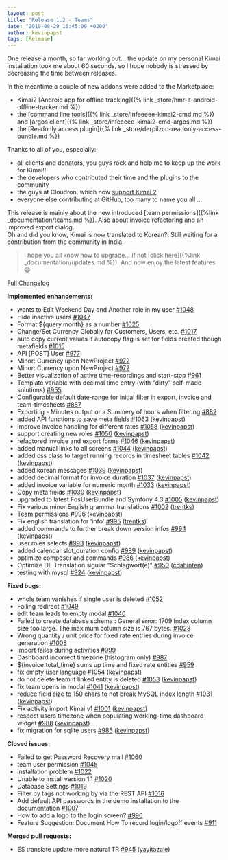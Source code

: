 ```yaml
---
layout: post
title: "Release 1.2 - Teams"
date: "2019-08-29 16:45:00 +0200"
author: kevinpapst
tags: [Release]
---
```


One release a month, so far working out... the update on my personal Kimai installation took me about 60 seconds, 
so I hope nobody is stressed by decreasing the time between releases. 

In the meantime a couple of new addons were added to the Marketplace:
- Kimai2 [Android app for offline tracking]({% link _store/hmr-it-android-offline-tracker.md %})
- the [command line tools]({% link _store/infeeeee-kimai2-cmd.md %}) and [argos client]({% link _store/infeeeee-kimai2-cmd-argos.md %})
- the [Readonly access plugin]({% link _store/derpilzcc-readonly-access-bundle.md %})

Thanks to all of you, especially:
- all clients and donators, you guys rock and help me to keep up the work for Kimai!!!
- the developers who contributed their time and the plugins to the community
- the guys at Cloudron, which now [support Kimai 2](https://cloudron.io/store/org.kimai.cloudronapp.html)
- everyone else contributing at GitHub, too many to name you all ...

This release is mainly about the new introduced [team permissions]({%link _documentation/teams.md %}).
Also about invoice refactoring and an improved export dialog.  
Oh and did you know, Kimai is now translated to Korean?! Still waiting for a contribution from the community in India.

> I hope you all know how to upgrade... if not [click here]({%link _documentation/updates.md %}). And now enjoy the latest features 😄

[Full Changelog](https://github.com/kevinpapst/kimai2/compare/1.1...1.2)

**Implemented enhancements:**

- wants to Edit Weekend Day and Another role in my user [\#1048](https://github.com/kevinpapst/kimai2/issues/1048)
- Hide inactive users [\#1047](https://github.com/kevinpapst/kimai2/issues/1047)
- Format ${query.month} as a number [\#1025](https://github.com/kevinpapst/kimai2/issues/1025)
- Change/Set Currency Globally for Customers, Users, etc. [\#1017](https://github.com/kevinpapst/kimai2/issues/1017)
- auto copy current values if autocopy flag is set for fields created though metafields [\#1015](https://github.com/kevinpapst/kimai2/issues/1015)
- API \[POST\] User [\#977](https://github.com/kevinpapst/kimai2/issues/977)
- Minor: Currency upon NewProject [\#972](https://github.com/kevinpapst/kimai2/issues/972)
- Minor: Currency upon NewProject [\#972](https://github.com/kevinpapst/kimai2/issues/972)
- Better visualization of active time-recordings and start-stop [\#961](https://github.com/kevinpapst/kimai2/issues/961)
- Template variable with decimal time entry \(with "dirty" self-made solutions\) [\#955](https://github.com/kevinpapst/kimai2/issues/955)
- Configurable default date-range for initial filter in export, invoice and team-timesheets [\#887](https://github.com/kevinpapst/kimai2/issues/887)
- Exporting - Minutes output or a Summery of hours when filtering [\#882](https://github.com/kevinpapst/kimai2/issues/882)
- added API functions to save meta fields [\#1063](https://github.com/kevinpapst/kimai2/pull/1063) ([kevinpapst](https://github.com/kevinpapst))
- improve invoice handling for different rates [\#1058](https://github.com/kevinpapst/kimai2/pull/1058) ([kevinpapst](https://github.com/kevinpapst))
- support creating new roles [\#1050](https://github.com/kevinpapst/kimai2/pull/1050) ([kevinpapst](https://github.com/kevinpapst))
- refactored invoice and export forms [\#1046](https://github.com/kevinpapst/kimai2/pull/1046) ([kevinpapst](https://github.com/kevinpapst))
- added manual links to all screens [\#1044](https://github.com/kevinpapst/kimai2/pull/1044) ([kevinpapst](https://github.com/kevinpapst))
- added css class to target running records in timesheet tables [\#1042](https://github.com/kevinpapst/kimai2/pull/1042) ([kevinpapst](https://github.com/kevinpapst))
- added korean messages [\#1039](https://github.com/kevinpapst/kimai2/pull/1039) ([kevinpapst](https://github.com/kevinpapst))
- added decimal format for invoice duration [\#1037](https://github.com/kevinpapst/kimai2/pull/1037) ([kevinpapst](https://github.com/kevinpapst))
- added invoice variable for numeric month [\#1033](https://github.com/kevinpapst/kimai2/pull/1033) ([kevinpapst](https://github.com/kevinpapst))
- Copy meta fields [\#1030](https://github.com/kevinpapst/kimai2/pull/1030) ([kevinpapst](https://github.com/kevinpapst))
- upgraded to latest FosUserBundle and Symfony 4.3 [\#1005](https://github.com/kevinpapst/kimai2/pull/1005) ([kevinpapst](https://github.com/kevinpapst))
- Fix various minor English grammar translations [\#1002](https://github.com/kevinpapst/kimai2/pull/1002) ([trentks](https://github.com/trentks))
- Team permissions [\#996](https://github.com/kevinpapst/kimai2/pull/996) ([kevinpapst](https://github.com/kevinpapst))
- Fix english translation for 'info' [\#995](https://github.com/kevinpapst/kimai2/pull/995) ([trentks](https://github.com/trentks))
- added commands to further break down version infos [\#994](https://github.com/kevinpapst/kimai2/pull/994) ([kevinpapst](https://github.com/kevinpapst))
- user roles selects [\#993](https://github.com/kevinpapst/kimai2/pull/993) ([kevinpapst](https://github.com/kevinpapst))
- added calendar slot\_duration config [\#989](https://github.com/kevinpapst/kimai2/pull/989) ([kevinpapst](https://github.com/kevinpapst))
- optimize composer and commands [\#986](https://github.com/kevinpapst/kimai2/pull/986) ([kevinpapst](https://github.com/kevinpapst))
- Optimize DE Translation sigular "Schlagwort\(e\)" [\#950](https://github.com/kevinpapst/kimai2/pull/950) ([cdahinten](https://github.com/cdahinten))
- testing with mysql [\#924](https://github.com/kevinpapst/kimai2/pull/924) ([kevinpapst](https://github.com/kevinpapst))

**Fixed bugs:**

- whole team vanishes if single user is deleted [\#1052](https://github.com/kevinpapst/kimai2/issues/1052)
- Failing redirect [\#1049](https://github.com/kevinpapst/kimai2/issues/1049)
- edit team leads to empty modal [\#1040](https://github.com/kevinpapst/kimai2/issues/1040)
- Failed to create database schema : General error: 1709 Index column size too large. The maximum column size is 767 bytes. [\#1028](https://github.com/kevinpapst/kimai2/issues/1028)
- Wrong quantity / unit price for fixed rate entries during invoice generation [\#1008](https://github.com/kevinpapst/kimai2/issues/1008)
- Import failes during activities [\#999](https://github.com/kevinpapst/kimai2/issues/999)
- Dashboard incorrect timezone \(histogram only\) [\#987](https://github.com/kevinpapst/kimai2/issues/987)
- ${invoice.total\_time} sums up time and fixed rate entities [\#959](https://github.com/kevinpapst/kimai2/issues/959)
- fix empty user language [\#1054](https://github.com/kevinpapst/kimai2/pull/1054) ([kevinpapst](https://github.com/kevinpapst))
- do not delete team if linked entity is deleted [\#1053](https://github.com/kevinpapst/kimai2/pull/1053) ([kevinpapst](https://github.com/kevinpapst))
- fix team opens in modal [\#1041](https://github.com/kevinpapst/kimai2/pull/1041) ([kevinpapst](https://github.com/kevinpapst))
- reduce field size to 150 chars to not break MySQL index length [\#1031](https://github.com/kevinpapst/kimai2/pull/1031) ([kevinpapst](https://github.com/kevinpapst))
- Fix activity import Kimai v1 [\#1001](https://github.com/kevinpapst/kimai2/pull/1001) ([kevinpapst](https://github.com/kevinpapst))
- respect users timezone when populating working-time dashboard widget [\#988](https://github.com/kevinpapst/kimai2/pull/988) ([kevinpapst](https://github.com/kevinpapst))
- fix migration for sqlite users [\#985](https://github.com/kevinpapst/kimai2/pull/985) ([kevinpapst](https://github.com/kevinpapst))

**Closed issues:**

- Failed to get Password Recovery mail [\#1060](https://github.com/kevinpapst/kimai2/issues/1060)
- team user permission [\#1045](https://github.com/kevinpapst/kimai2/issues/1045)
- installation problem [\#1022](https://github.com/kevinpapst/kimai2/issues/1022)
- Unable to install version 1.1 [\#1020](https://github.com/kevinpapst/kimai2/issues/1020)
- Database Settings [\#1019](https://github.com/kevinpapst/kimai2/issues/1019)
- Filter by tags not working by via the REST API [\#1016](https://github.com/kevinpapst/kimai2/issues/1016)
- Add default API passwords in the demo installation to the documentation [\#1007](https://github.com/kevinpapst/kimai2/issues/1007)
- How to add a logo to the login screen? [\#990](https://github.com/kevinpapst/kimai2/issues/990)
- Feature Suggestion: Document How To record login/logoff events [\#911](https://github.com/kevinpapst/kimai2/issues/911)

**Merged pull requests:**

- ES translate update more natural TR [\#945](https://github.com/kevinpapst/kimai2/pull/945) ([yayitazale](https://github.com/yayitazale))
